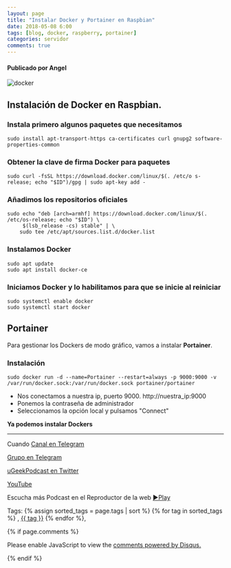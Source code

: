 ```yaml
---
layout: page
title: "Instalar Docker y Portainer en Raspbian"
date: 2018-05-08 6:00 
tags: [blog, docker, raspberry, portainer]
categories: servidor
comments: true
---
```

#### Publicado por Angel

<!-- -------------------------------------Imagen -------------------------------------------  -->



![docker](https://i.imgur.com/9DMx0DS.png)

<!-- -------------------------------------Descripción del podcast -------------------------------------------  -->

## Instalación de Docker en Raspbian.


### Instala primero algunos paquetes que necesitamos
```
sudo install apt-transport-https ca-certificates curl gnupg2 software-properties-common
```  

### Obtener la clave de firma Docker para paquetes
```
sudo curl -fsSL https://download.docker.com/linux/$(. /etc/o s-release; echo "$ID")/gpg | sudo apt-key add -
```  

### Añadimos los repositorios oficiales
```
sudo echo "deb [arch=armhf] https://download.docker.com/linux/$(. /etc/os-release; echo "$ID") \
     $(lsb_release -cs) stable" | \
    sudo tee /etc/apt/sources.list.d/docker.list
```  

### Instalamos Docker
```
sudo apt update
sudo apt install docker-ce
```  

### Iniciamos Docker y lo habilitamos para que se inicie al reiniciar
```
sudo systemctl enable docker
sudo systemctl start docker
```  

## Portainer
Para gestionar los Dockers de modo gráfico, vamos a instalar **Portainer**.  

### Instalación
```
sudo docker run -d --name=Portainer --restart=always -p 9000:9000 -v /var/run/docker.sock:/var/run/docker.sock portainer/portainer
```  

- Nos conectamos a nuestra ip, puerto 9000. http://nuestra_ip:9000
- Ponemos la contraseña de administrador
- Seleccionamos la opción local y pulsamos "Connect"


**Ya podemos instalar Dockers**



<!-- -------------------------------------Aquí abajo los comentarios -------------------------------------------  -->
---
Cuando 
[Canal en Telegram](https://t.me/uGeek)  

[Grupo en Telegram](https://t.me/uGeekPodcast)  

[uGeekPodcast en Twitter](https://twitter.com/ugeekpodcast)  

[YouTube](https://www.youtube.com/channel/UCVmGqdwOeswJ55IFmsYNlww)  

Escucha más Podcast en el Reproductor de la web [►Play](https://ugeek.github.io/podcasts/)  

Tags: {% assign sorted_tags = page.tags | sort %} {% for tag in sorted_tags %} , <span class="tag"><a href="/tag#{{ tag }}">{{ tag }}</a></span> {% endfor %},


{% if page.comments %}
<div id="disqus_thread"></div>
<script>

/**
*  RECOMMENDED CONFIGURATION VARIABLES: EDIT AND UNCOMMENT THE SECTION BELOW TO INSERT DYNAMIC VALUES FROM YOUR PLATFORM OR CMS.
*  LEARN WHY DEFINING THESE VARIABLES IS IMPORTANT: https://disqus.com/admin/universalcode/#configuration-variables*/
/*
var disqus_config = function () {
this.page.url = PAGE_URL;  // Replace PAGE_URL with your page's canonical URL variable
this.page.identifier = PAGE_IDENTIFIER; // Replace PAGE_IDENTIFIER with your page's unique identifier variable
};
*/
(function() { // DON'T EDIT BELOW THIS LINE
var d = document, s = d.createElement('script');
s.src = 'https://https-angelbcn-github-io-ugeek.disqus.com/embed.js';
s.setAttribute('data-timestamp', +new Date());
(d.head || d.body).appendChild(s);
})();
</script>
<noscript>Please enable JavaScript to view the <a href="https://disqus.com/?ref_noscript">comments powered by Disqus.</a></noscript>

{% endif %}

<script id="dsq-count-scr" src="//https-angelbcn-github-io-ugeek.disqus.com/count.js" async></script>
